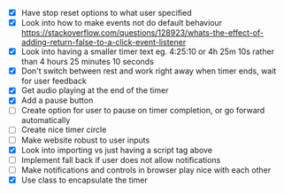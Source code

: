 - [x] Have stop reset options to what user specified
- [x] Look into how to make events not do default behaviour https://stackoverflow.com/questions/128923/whats-the-effect-of-adding-return-false-to-a-click-event-listener
- [x] Look into having a smaller timer text eg. 4:25:10 or 4h 25m 10s rather than 4 hours 25 minutes 10 seconds
- [x] Don't switch between rest and work right away when timer ends, wait for user feedback
- [x] Get audio playing at the end of the timer
- [x] Add a pause button
- [ ] Create option for user to pause on timer completion, or go forward automatically
- [ ] Create nice timer circle
- [ ] Make website robust to user inputs
- [x] Look into importing vs just having a script tag above
- [ ] Implement fall back if user does not allow notifications
- [ ] Make notifications and controls in browser play nice with each other
- [x] Use class to encapsulate the timer
